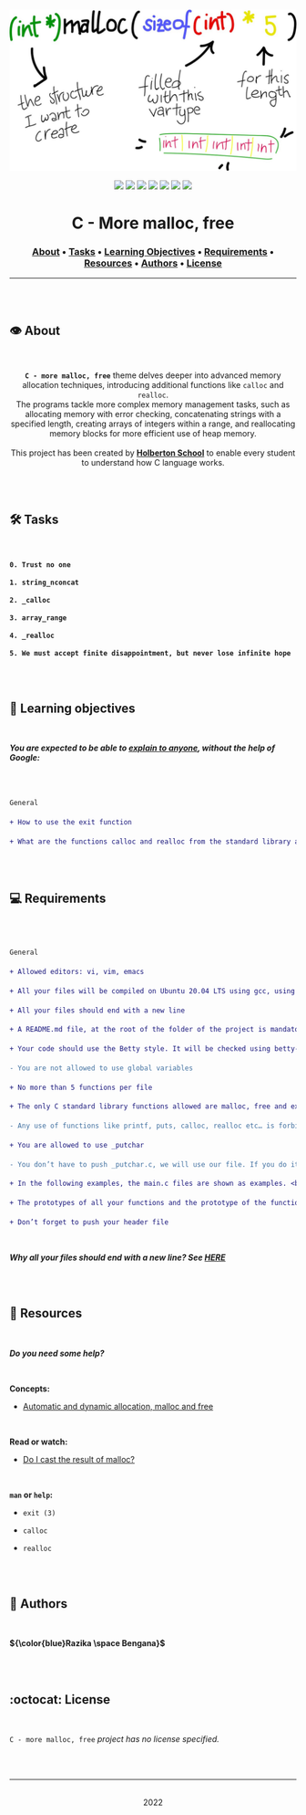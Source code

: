 <div align="center">
<br>

![More_malloc_free.png](README-image/more_malloc_free.png)

</div>


<p align="center">
<img src="https://img.shields.io/badge/-C-yellow">
<img src="https://img.shields.io/badge/-Linux-lightgrey">
<img src="https://img.shields.io/badge/-WSL-brown">
<img src="https://img.shields.io/badge/-Ubuntu%2020.04.4%20LTS-orange">
<img src="https://img.shields.io/badge/-JetBrains-blue">
<img src="https://img.shields.io/badge/-Holberton%20School-red">
<img src="https://img.shields.io/badge/License-not%20specified-brightgreen">
</p>


<h1 align="center"> C - More malloc, free </h1>


<h3 align="center">
<a href="https://github.com/RazikaBengana/holbertonschool-low_level_programming/tree/main/more_malloc_free#eye-about">About</a> •
<a href="https://github.com/RazikaBengana/holbertonschool-low_level_programming/tree/main/more_malloc_free#hammer_and_wrench-tasks">Tasks</a> •
<a href="https://github.com/RazikaBengana/holbertonschool-low_level_programming/tree/main/more_malloc_free#memo-learning-objectives">Learning Objectives</a> •
<a href="https://github.com/RazikaBengana/holbertonschool-low_level_programming/tree/main/more_malloc_free#computer-requirements">Requirements</a> •
<a href="https://github.com/RazikaBengana/holbertonschool-low_level_programming/tree/main/more_malloc_free#mag_right-resources">Resources</a> •
<a href="https://github.com/RazikaBengana/holbertonschool-low_level_programming/tree/main/more_malloc_free#bust_in_silhouette-authors">Authors</a> •
<a href="https://github.com/RazikaBengana/holbertonschool-low_level_programming/tree/main/more_malloc_free#octocat-license">License</a>
</h3>

---

<!-- ------------------------------------------------------------------------------------------------- -->

<br>
<br>

## :eye: About

<br>

<div align="center">

**`C - more malloc, free`** theme delves deeper into advanced memory allocation techniques, introducing additional functions like `calloc` and `realloc`.
<br>
The programs tackle more complex memory management tasks, such as allocating memory with error checking, concatenating strings with a specified length, creating arrays of integers within a range, and reallocating memory blocks for more efficient use of heap memory.
<br>
<br>
This project has been created by **[Holberton School](https://www.holbertonschool.com/about-holberton)** to enable every student to understand how C language works.

</div>

<br>
<br>

<!-- ------------------------------------------------------------------------------------------------- -->

## :hammer_and_wrench: Tasks

<br>

**`0. Trust no one`**

**`1. string_nconcat`**

**`2. _calloc`**

**`3. array_range`**

**`4. _realloc`**

**`5. We must accept finite disappointment, but never lose infinite hope`**

<br>
<br>

<!-- ------------------------------------------------------------------------------------------------- -->

## :memo: Learning objectives

<br>

**_You are expected to be able to [explain to anyone](https://fs.blog/feynman-learning-technique/), without the help of Google:_**

<br>

```diff

General

+ How to use the exit function

+ What are the functions calloc and realloc from the standard library and how to use them

```

<br>
<br>

<!-- ------------------------------------------------------------------------------------------------- -->

## :computer: Requirements

<br>

```diff

General

+ Allowed editors: vi, vim, emacs

+ All your files will be compiled on Ubuntu 20.04 LTS using gcc, using the options -Wall -Werror -Wextra -pedantic -std=gnu89

+ All your files should end with a new line

+ A README.md file, at the root of the folder of the project is mandatory

+ Your code should use the Betty style. It will be checked using betty-style.pl and betty-doc.pl

- You are not allowed to use global variables

+ No more than 5 functions per file

+ The only C standard library functions allowed are malloc, free and exit

- Any use of functions like printf, puts, calloc, realloc etc… is forbidden

+ You are allowed to use _putchar

- You don’t have to push _putchar.c, we will use our file. If you do it won’t be taken into account

+ In the following examples, the main.c files are shown as examples. <br> You can use them to test your functions, but you don’t have to push them to your repo (if you do we won’t take them into account). <br> We will use our own main.c files at compilation. <br> Our main.c files might be different from the one shown in the examples

+ The prototypes of all your functions and the prototype of the function _putchar should be included in your header file called main.h

+ Don’t forget to push your header file

```

<br>

**_Why all your files should end with a new line? See [HERE](https://unix.stackexchange.com/questions/18743/whats-the-point-in-adding-a-new-line-to-the-end-of-a-file/18789)_**

<br>
<br>

<!-- ------------------------------------------------------------------------------------------------- -->

## :mag_right: Resources

<br>

**_Do you need some help?_**

<br>

**Concepts:**

* [Automatic and dynamic allocation, malloc and free](https://drive.google.com/file/d/13wim6lYkM_jxC8DagWry6a90vwocM9fZ/view?usp=sharing)

<br>

**Read or watch:**

* [Do I cast the result of malloc?](https://stackoverflow.com/questions/605845/should-i-cast-the-result-of-malloc)

<br>

**`man` or `help`:**

* `exit (3)`

* `calloc`

* `realloc`

<br>
<br>

<!-- ------------------------------------------------------------------------------------------------- -->

## :bust_in_silhouette: Authors

<br>

**${\color{blue}Razika \space Bengana}$**

<br>
<br>

<!-- ------------------------------------------------------------------------------------------------- -->

## :octocat: License

<br>

```C - more malloc, free``` _project has no license specified._

<br>
<br>

---

<p align="center"><br>2022</p>